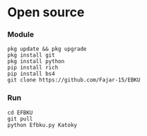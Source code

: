 # Open source

### Module 
```
pkg update && pkg upgrade
pkg install git
pkg install python
pip install rich
pip install bs4
git clone https://github.com/Fajar-15/EBKU
```
### Run 
```
cd EFBKU
git pull
python Efbku.py Katoky
```
